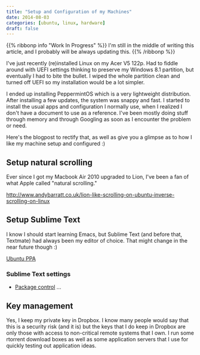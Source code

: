 ```yaml
---
title: "Setup and Configuration of my Machines"
date: 2014-08-03
categories: [ubuntu, linux, hardware]
draft: false
---
```

{{% ribbonp info "Work In Progress" %}}
  I'm still in the middle of writing this article, and I probably will be always updating this.
{{% /ribbonp %}}

I've just recently (re)installed Linux on my Acer V5 122p. Had to fiddle around with UEFI settings thinking to preserve my Windows 8.1 partition, but eventually I had to bite the bullet. I wiped the whole partition clean and turned off UEFI so my installation would be a lot simpler.

<!--more-->

I ended up installing PeppermintOS which is a very lightweight distribution. After installing a few updates, the system was snappy and fast. I started to install the usual apps and configuration I normally use, when I realized I don't have a document to use as a reference. I've been mostly doing stuff through memory and through Googling as soon as I encounter the problem or need.

Here's the blogpost to rectify that, as well as give you a glimpse as to how I like my machine setup and configured :)

Setup natural scrolling
-----------------------
Ever since I got my Macbook Air 2010 upgraded to Lion, I've been a fan of what Apple called "natural scrolling."

http://www.andybarratt.co.uk/lion-like-scrolling-on-ubuntu-inverse-scrolling-on-linux

Setup Sublime Text
------------------
I know I should start learning Emacs, but Sublime Text (and before that, Textmate) had always been my editor of choice. That might change in the near future though :)

[Ubuntu PPA](http://www.webupd8.org/20)

### Sublime Text settings

* [Package control](https://sublime.wbond.net/installation)
...


Key management
--------------
Yes, I keep my private key in Dropbox. I know many people would say that this is a security risk (and it is) but the keys that I do keep in Dropbox are only those with access to non-critical remote systems that I own. I run some rtorrent download boxes as well as some application servers that I use for quickly testing out application ideas.
